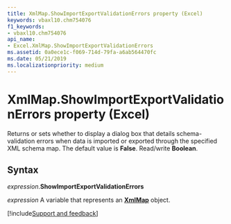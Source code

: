 ```yaml
---
title: XmlMap.ShowImportExportValidationErrors property (Excel)
keywords: vbaxl10.chm754076
f1_keywords:
- vbaxl10.chm754076
api_name:
- Excel.XmlMap.ShowImportExportValidationErrors
ms.assetid: 0a0ece1c-f069-714d-79fa-a6ab564470fc
ms.date: 05/21/2019
ms.localizationpriority: medium
---
```



# XmlMap.ShowImportExportValidationErrors property (Excel)

Returns or sets whether to display a dialog box that details schema-validation errors when data is imported or exported through the specified XML schema map. The default value is **False**. Read/write **Boolean**.


## Syntax

_expression_.**ShowImportExportValidationErrors**

_expression_ A variable that represents an **[XmlMap](Excel.XmlMap.md)** object.




[!include[Support and feedback](~/includes/feedback-boilerplate.md)]